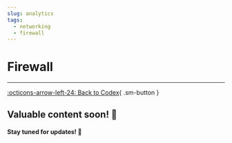 ```yaml
---
slug: analytics
tags:
  - networking
  - firewall
---
```


# **Firewall**

---

[:octicons-arrow-left-24: Back to Codex](../index.md){ .sm-button }

## Valuable content soon! 🚀  
#### Stay tuned for updates! 🌟